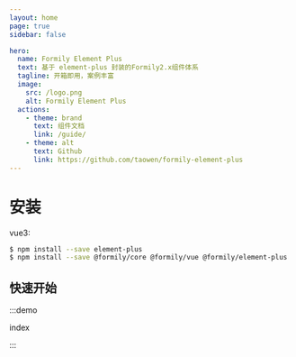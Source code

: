 ```yaml
---
layout: home
page: true
sidebar: false

hero:
  name: Formily Element Plus
  text: 基于 element-plus 封装的Formily2.x组件体系
  tagline: 开箱即用，案例丰富
  image:
    src: /logo.png
    alt: Formily Element Plus
  actions:
    - theme: brand
      text: 组件文档
      link: /guide/
    - theme: alt
      text: Github
      link: https://github.com/taowen/formily-element-plus
---
```


<ClientOnly>
  <ParallaxHome />
</ClientOnly>

# 安装

vue3:

```bash
$ npm install --save element-plus
$ npm install --save @formily/core @formily/vue @formily/element-plus
```

## 快速开始

:::demo

index

:::
